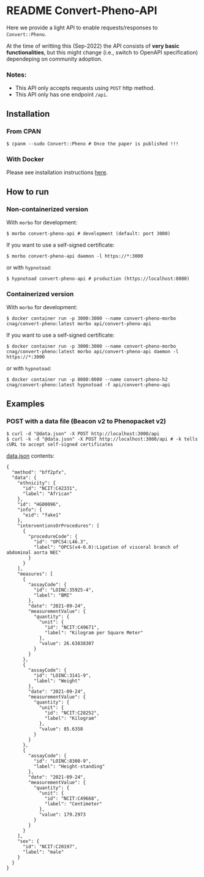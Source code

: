 # README Convert-Pheno-API

Here we provide a light API to enable requests/responses to `Convert::Pheno`. 

At the time of writting this (Sep-2022) the API consists of **very basic functionalities**, but this might change (i.e., switch to OpenAPI specification) dependeping on community adoption.

### Notes:

* This API only accepts requests using `POST` http method.
* This API only has one endpoint `/api`.
    
## Installation 

### From CPAN 

    $ cpanm --sudo Convert::Pheno # Once the paper is published !!!

### With Docker

Please see installation instructions [here](https://github.com/mrueda/convert-pheno#containerized).

## How to run

### Non-containerized version

With `morbo` for development:

    $ morbo convert-pheno-api # development (default: port 3000)

If you want to use a self-signed certificate:

    $ morbo convert-pheno-api daemon -l https://*:3000

or with `hypnotoad`:

    $ hypnotoad convert-pheno-api # production (https://localhost:8080)

### Containerized version

With `morbo` for development:

    $ docker container run -p 3000:3000 --name convert-pheno-morbo cnag/convert-pheno:latest morbo api/convert-pheno-api

If you want to use a self-signed certificate:

    $ docker container run -p 3000:3000 --name convert-pheno-morbo cnag/convert-pheno:latest morbo api/convert-pheno-api daemon -l https://*:3000

or with `hypnotoad`:

    $ docker container run -p 8080:8080 --name convert-pheno-h2 cnag/convert-pheno:latest hypnotoad -f api/convert-pheno-api

## Examples

### POST with a data file (Beacon v2 to Phenopacket v2)

    $ curl -d "@data.json" -X POST http://localhost:3000/api
    $ curl -k -d "@data.json" -X POST http://localhost:3000/api # -k tells cURL to accept self-signed certificates

[data.json](data.json) contents:
```
{
  "method": "bff2pfx",
  "data": {
    "ethnicity": {
      "id": "NCIT:C42331",
      "label": "African"
    },
    "id": "HG00096",
    "info": {
      "eid": "fake1"
    },
    "interventionsOrProcedures": [
      {
        "procedureCode": {
          "id": "OPCS4:L46.3",
          "label": "OPCS(v4-0.0):Ligation of visceral branch of abdominal aorta NEC"
        }
      }
    ],
    "measures": [
      {
        "assayCode": {
          "id": "LOINC:35925-4",
          "label": "BMI"
        },
        "date": "2021-09-24",
        "measurementValue": {
          "quantity": {
            "unit": {
              "id": "NCIT:C49671",
              "label": "Kilogram per Square Meter"
            },
            "value": 26.63838307
          }
        }
      },
      {
        "assayCode": {
          "id": "LOINC:3141-9",
          "label": "Weight"
        },
        "date": "2021-09-24",
        "measurementValue": {
          "quantity": {
            "unit": {
              "id": "NCIT:C28252",
              "label": "Kilogram"
            },
            "value": 85.6358
          }
        }
      },
      {
        "assayCode": {
          "id": "LOINC:8308-9",
          "label": "Height-standing"
        },
        "date": "2021-09-24",
        "measurementValue": {
          "quantity": {
            "unit": {
              "id": "NCIT:C49668",
              "label": "Centimeter"
            },
            "value": 179.2973
          }
        }
      }
    ],
    "sex": {
      "id": "NCIT:C20197",
      "label": "male"
    }
  }
}
```
